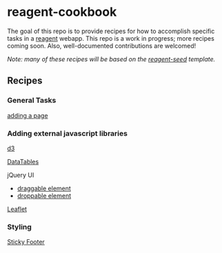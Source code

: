 # reagent-cookbook

The goal of this repo is to provide recipes for how to accomplish specific tasks in a [reagent](https://github.com/holmsand/reagent) webapp.  This repo is a work in progress; more recipes coming soon. Also, well-documented contributions are welcomed!

*Note: many of these recipes will be based on the [reagent-seed](https://github.com/gadfly361/reagent-seed) template.*

## Recipes

### General Tasks

[adding a page](https://github.com/gadfly361/reagent-cookbook/tree/master/adding-a-page)

### Adding external javascript libraries

[d3](https://github.com/gadfly361/reagent-cookbook/tree/master/d3)

[DataTables](https://github.com/gadfly361/reagent-cookbook/tree/master/data-tables)

jQuery UI

* [draggable element](https://github.com/gadfly361/reagent-cookbook/tree/master/draggable)
* [droppable element](https://github.com/gadfly361/reagent-cookbook/tree/master/droppable)

[Leaflet](https://github.com/gadfly361/reagent-cookbook/tree/master/leaflet)

### Styling

[Sticky Footer](https://github.com/gadfly361/reagent-cookbook/tree/master/sticky-footer)
